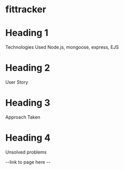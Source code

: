 # fittracker

# Heading 1
Technologies Used
Node.js, mongoose, express, EJS

# Heading 2
User Story

# Heading 3
Approach Taken

# Heading 4
Unsolved problems

--link to page here --
